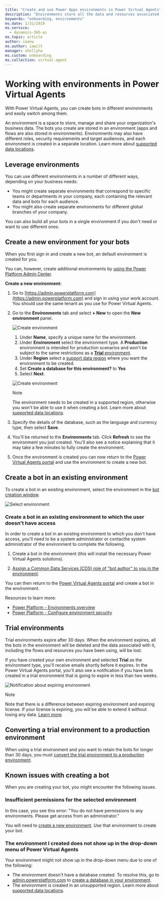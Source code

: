 ```yaml
---
title: "Create and use Power Apps environments in Power Virtual Agents"
description: "Environments store all the data and resources associated with the bots you create in Power Virtual Agents."
keywords: "onboarding, environments"
ms.date: 1/31/2019
ms.service:
  - dynamics-365-ai
ms.topic: article
author: iaanw
ms.author: iawilt
manager: shellyha
ms.custom: onboarding
ms.collection: virtual-agent
---
```

# Working with environments in Power Virtual Agents

With Power Virtual Agents, you can create bots in different environments and easily switch among them.

An environment is a space to store, manage and share your organization's business data. The bots you create are stored in an environment (apps and flows are also stored in environments). Environments may also have different roles, security requirements and target audiences, and each environment is created in a separate location. Learn more about [supported data locations](data-location.md).

## Leverage environments

You can use different environments in a number of different ways, depending on your business needs:

  - You might create separate environments that correspond to specific teams or departments in your company, each containing the relevant data and bots for each audience.
  - You might also create separate environments for different global branches of your company.

You can also build all your bots in a single environment if you don't need or want to use different ones.

## Create a new environment for your bots

When you first sign in and create a new bot, an default environment is created for you. 

You can, however, create additional environments by [using the Power Platform Admin Center](/power-platform/admin/create-environment).

**Create a new environment:**

1. Go to [https://admin.powerplatform.com](https://admin.powerplatform.com) and sign in using your work account. You should use the same tenant as you use for Power Virtual Agents.

2. Go to the **Environments** tab and select **+ New** to open the **New environment** panel.

   ![Create environment](media/environments-create-1.png)
  
   1. Under **Name**, specify a unique name for the environment.
   1. Under **Environment** select the environment type. A **Production** environment is intended for production scenarios and won't be subject to the same restrictions as a [**Trial** environment](#trial-environments).
   1. Under **Region** select a [support data region](data-location.md) where you want the environment to be created.
   1. Set **Create a database for this environment?** to **Yes**
   1. Select **Next**.
   
   ![Create environment](media/environments-create-2.png)
   
   > [!NOTE]
   > The environment needs to be created in a supported region, otherwise you won't be able to use it when creating a bot.
   > Learn more about [supported data locations](https://go.microsoft.com/fwlink/?linkid=2106441).

3. Specify the details of the database, such as the language and currency type, then select **Save**.

4. You'll be returned to the **Environments** tab. Click **Refresh** to see the environment you just created. You'll also see a notice explaining that it may take a few minutes to fully create the environment.

5. Once the environment is created you can now return to the [Power Virtual Agents portal](https://go.microsoft.com/fwlink/?linkid=2093067) and use the environment to create a new bot.

## Create a bot in an existing environment
To create a bot in an existing environment, select the environment in the [bot creation window](authoring-first-bot.md).

![Select environment](media/select_environment_onboarding.png)

### Create a bot in an existing environment to which the user doesn't have access

In order to create a bot in an existing environment to which you don't have access, you'll need to be a system administrator or contacthe system administrator of the environment to complete the following.

1. Create a bot in the environment (this will install the necessary Power Virtual Agents solutions).

2. [Assign a Common Data Services (CDS) role of "bot author" to you in the environment](/power-platform/admin/create-users-assign-online-security-roles#assign-a-security-role-to-a-user).

You can then return to the [Power Virtual Agents portal](https://powerva.microsoft.com) and create a bot in the environment.

Resources to learn more:
- [Power Platform - Environments overview](/power-platform/admin/environments-overview)
- [Power Platform - Configure environment security](/power-platform/admin/database-security)

## Trial environments

Trial environments expire after 30 days. When the environment expires, all the bots in the environment will be deleted and the data associated with it, including the flows and resources you have been using, will be lost.

If you have created your own environment and selected **Trial** as the environment type, you'll receive emails shortly before it expires. In the Power Virtual Agents portal, you'll also see a notification if you have bots created in a trial environment that is going to expire in less than two weeks.

![Notification about expiring environment](media/environment_expiration.jpg)

> [!NOTE]
> Note that there is a difference between expiring environment and expiring license. If your license is expiring, you will be able to extend it without losing any data. [Learn more](sign-up-individual.md#trial-expiration).

## Converting a trial environment to a production environment

When using a trial environment and you want to retain the bots for longer than 30 days, you must [convert the trial environment to a production environment](/power-platform/admin/trial-environments#convert-a-trial-environment-to-production).

## Known issues with creating a bot

When you are creating your bot, you might encounter the following issues.

### Insufficient permissions for the selected environment

In this case, you see this error: "You do not have permissions to any environments. Please get access from an administrator."

You will need to [create a new environment](environments-first-run-experience.md). Use that environment to create your bot.

### The environment I created does not show up in the drop-down menu of Power Virtual Agents

Your environment might not show up in the drop-down menu due to one of the following:
 - The environment doesn't have a database created. To resolve this, go to [admin.powerplatform.com](https://admin.powerplatform.com) to [create a database in your environment](/power-platform/admin/create-database).
 - The environment is created in an unsupported region. Learn more about [supported data locations](data-location.md).
